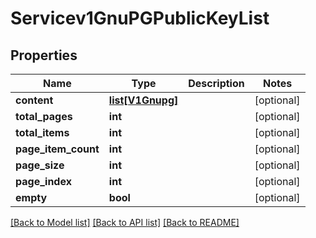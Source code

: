 # Servicev1GnuPGPublicKeyList

## Properties
Name | Type | Description | Notes
------------ | ------------- | ------------- | -------------
**content** | [**list[V1Gnupg]**](V1Gnupg.md) |  | [optional] 
**total_pages** | **int** |  | [optional] 
**total_items** | **int** |  | [optional] 
**page_item_count** | **int** |  | [optional] 
**page_size** | **int** |  | [optional] 
**page_index** | **int** |  | [optional] 
**empty** | **bool** |  | [optional] 

[[Back to Model list]](../README.md#documentation-for-models) [[Back to API list]](../README.md#documentation-for-api-endpoints) [[Back to README]](../README.md)

